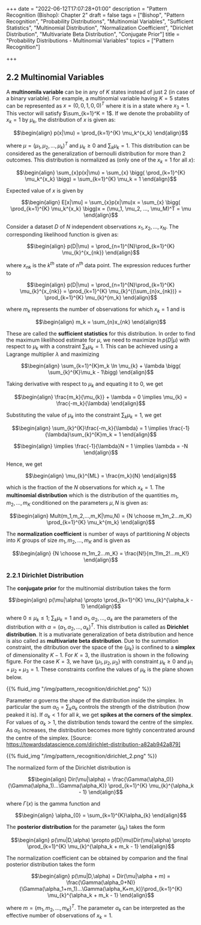+++
date = "2022-06-12T17:07:28+01:00"
description = "Pattern Recognition (Bishop): Chapter 2"
draft = false
tags = ["Bishop", "Pattern Recognition", "Probability Distributions", "Multinomial Variables", "Sufficient Statistics", "Multinomial Distribution", "Normalization Coefficient", "Dirichlet Distribution", "Multivariate Beta Distribution", "Conjugate Prior"]
title = "Probability Distributions - Multinomial Variables"
topics = ["Pattern Recognition"]

+++

## 2.2 Multinomial Variables

A <b>multinomila variable</b> can be in any of $K$ states instead of just $2$ (in case of a binary variable). For example, a multinomial variable having $K=5$ states can be represented as $x=(0,0,1,0,0)^T$ where it is in a state where $x_3=1$. This vector will satisfy $\sum_{k=1}^K = 1$. If we denote the probability of $x_k=1$ by $\mu_k$, the distribution of $x$ is given as:

$$\begin{align}
p(x|\mu) = \prod_{k=1}^{K} \mu_k^{x_k} 
\end{align}$$

where $\mu = (\mu_1, \mu_2, ..., \mu_k)^T$ and $\mu_k \geq 0$ and $\sum_{k}\mu_k = 1$. This distribution can be considered as the generalization of bernoulli distribution for more than $2$ outcomes. This distribution is normalized as (only one of the $x_k=1$ for all $x$):

$$\begin{align}
\sum_{x}p(x|\mu) = \sum_{x} \bigg( \prod_{k=1}^{K} \mu_k^{x_k} \bigg) = \sum_{k=1}^{K} \mu_k = 1
\end{align}$$

Expected value of $x$ is given by

$$\begin{align}
E[x|\mu] = \sum_{x}p(x|\mu)x = \sum_{x} \bigg( \prod_{k=1}^{K} \mu_k^{x_k} \bigg)x = (\mu_1, \mu_2, ..., \mu_M)^T = \mu
\end{align}$$

Consider a dataset $D$ of $N$ independent observations $x_1, x_2, ..., x_N$. The corresponding likelihood function is given as:

$$\begin{align}
p(D|\mu) = \prod_{n=1}^{N}\prod_{k=1}^{K} \mu_{k}^{x_{nk}}
\end{align}$$

where $x_{nk}$ is the $k^{th}$ state of $n^{th}$ data point. The expression reduces further to

$$\begin{align}
p(D|\mu) = \prod_{n=1}^{N}\prod_{k=1}^{K} \mu_{k}^{x_{nk}} = \prod_{k=1}^{K} \mu_{k}^{(\sum_{n}x_{nk})} = \prod_{k=1}^{K} \mu_{k}^{m_k}
\end{align}$$

where $m_k$ represents the number of observations for which $x_k=1$ and is

$$\begin{align}
m_k = \sum_{n}x_{nk}
\end{align}$$

These are called the <b>sufficient statistics</b> for this distribution. In order to find the maximum likelihood estimate for $\mu$, we need to maximize $\ln p(D|\mu)$ with respect to $\mu_k$ with a constraint $\sum_{k}\mu_k = 1$. This can be achieved using a Lagrange multiplier $\lambda$ and maximizing

$$\begin{align}
\sum_{k=1}^{K}m_k \ln \mu_{k} + \lambda \bigg( \sum_{k}^{K}\mu_k - 1\bigg)
\end{align}$$

Taking derivative with respect to $\mu_{k}$ and equating it to $0$, we get

$$\begin{align}
\frac{m_k}{\mu_{k}}  + \lambda = 0 \implies \mu_{k} = \frac{-m_k}{\lambda}
\end{align}$$

Substituting the value of $\mu_k$ into the constraint $\sum_{k}\mu_k = 1$, we get

$$\begin{align}
\sum_{k}^{K}\frac{-m_k}{\lambda} = 1 \implies \frac{-1}{\lambda}\sum_{k}^{K}m_k = 1
\end{align}$$

$$\begin{align}
\implies \frac{-1}{\lambda}N = 1 \implies \lambda = -N
\end{align}$$

Hence, we get

$$\begin{align}
\mu_{k}^{ML} = \frac{m_k}{N}
\end{align}$$

which is the fraction of the $N$ observations for which $x_k=1$. The <b>multinomial distribution</b> which is the distribution of the quantities $m_1,m_2, ..., m_K$ conditioned on the parameters $\mu,N$ is given as:

$$\begin{align}
Mult(m_1,m_2,...,m_K|\mu,N) = {N \choose m_1m_2...m_K} \prod_{k=1}^{K} \mu_k^{m_k}
\end{align}$$

The <b>normalization coefficient</b> is number of ways of partitioning $N$ objects into $K$ groups of size $m_1,m_2,...,m_K$ and is given as

$$\begin{align}
{N \choose m_1m_2...m_K} = \frac{N!}{m_1!m_2!...m_K!}
\end{align}$$

### 2.2.1 Dirichlet Distribution

The <b>conjugate prior</b> for the multinomial distribution takes the form

$$\begin{align}
p(\mu|\alpha) \propto \prod_{k=1}^{K} \mu_{k}^{\alpha_k - 1}
\end{align}$$

where $0 \leq \mu_k \leq 1$; $\sum_{k} \mu_k = 1$ and $\alpha_1,\alpha_2,...,\alpha_k$ are the parameters of the distribution with $\alpha = (\alpha_1,\alpha_2,...,\alpha_k)^T$. This distribution is called as <b>Dirichlet distribution</b>. It is a mutivariate generalization of beta distribution and hence is also called as <b>multivariate beta distribution</b>. Due to the summation constraint, the ditribution over the space of the $\{\mu_k\}$ is confined to a <b>simplex</b> of dimensionality $K-1$. For $K=3$, the illustration is shown in the following figure. For the case $K=3$, we have $\{\mu_1, \mu_2,\mu_3\}$ with constraint $\mu_k \geq 0$ and $\mu_1+\mu_2+\mu_3=1$. These constraints confine the values of $\mu_k$ is the plane shown below.

{{% fluid_img "/img/pattern_recognition/dirichlet.png" %}}

Parameter $\alpha$ governs the shape of the distribution inside the simplex. In particular the sum $\alpha_0 = \sum_{k}\alpha_{k}$ controls the strength of the distribution (how peaked it is). If $\alpha_k < 1$ for all $k$, we get <b>spikes at the corners of the simplex</b>. For values of $\alpha_k > 1$, the distribution tends toward the centre of the simplex. As $\alpha_0$ increases, the distribution becomes more tightly concentrated around the centre of the simplex. [Source: https://towardsdatascience.com/dirichlet-distribution-a82ab942a879]

{{% fluid_img "/img/pattern_recognition/dirichlet_2.png" %}}

The normalized form of the Dirichlet distribution is

$$\begin{align}
Dir(\mu|\alpha) = \frac{\Gamma(\alpha_0)}{\Gamma(\alpha_1)...\Gamma(\alpha_K)} \prod_{k=1}^{K} \mu_{k}^{\alpha_k - 1}
\end{align}$$

where $\Gamma(x)$ is the gamma function and

$$\begin{align}
\alpha_{0} = \sum_{k=1}^{K}\alpha_{k}
\end{align}$$

The <b>posterior distribution</b> for the parameter $\{\mu_k\}$ takes the form

$$\begin{align}
p(\mu|D,\alpha) \propto p(D|\mu)Dir(\mu|\alpha) \propto \prod_{k=1}^{K} \mu_{k}^{\alpha_k + m_k - 1}
\end{align}$$

The normalization coefficient can be obtained by comparion and the final posterior distribution takes the form

$$\begin{align}
p(\mu|D,\alpha) = Dir(\mu|\alpha + m) = \frac{\Gamma(\alpha_0+N)}{\Gamma(\alpha_1+m_1)...\Gamma(\alpha_K+m_k)}\prod_{k=1}^{K} \mu_{k}^{\alpha_k + m_k - 1}
\end{align}$$

where $m=(m_1,m_2,...,m_K)^T$. The parameter $\alpha_k$ can be interpreted as the effective number of observations of $x_k=1$.